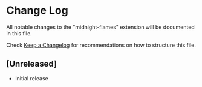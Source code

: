 # Change Log
All notable changes to the "midnight-flames" extension will be documented in this file.

Check [Keep a Changelog](http://keepachangelog.com/) for recommendations on how to structure this file.

## [Unreleased]
- Initial release
